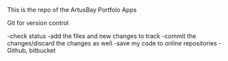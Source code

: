 This is the repo of the ArtusBay Portfolo Apps

Git for version control

-check status
-add the files and new changes to track
-commit the changes/discard the changes as well
-save my code to online repositories - Github, bitbucket

